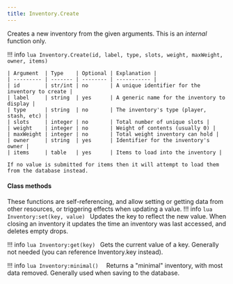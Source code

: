 ```yaml
---
title: Inventory.Create
---
```

Creates a new inventory from the given arguments. This is an _internal_ function only.

!!! info
	```lua
	Inventory.Create(id, label, type, slots, weight, maxWeight, owner, items)
	```

	| Argument  | Type    | Optional | Explanation |
	| --------- | ------- | -------- | ----------- |
	| id        | str/int | no       | A unique identifier for the inventory to create |
	| label     | string  | yes      | A generic name for the inventory to display |
	| type      | string  | no       | The inventory's type (player, stash, etc) |
	| slots     | integer | no       | Total number of unique slots |
	| weight    | integer | no       | Weight of contents (usually 0) |
	| maxWeight | integer | no       | Total weight inventory can hold |
	| owner     | string  | yes      | Identifier for the inventory's owner |
	| items     | table   | yes      | Items to load into the inventory |

	If no value is submitted for items then it will attempt to load them from the database instead.


#### Class methods
These functions are self-referencing, and allow setting or getting data from other resources, or triggering effects when updating a value.
!!! info
	```lua
	Inventory:set(key, value)
	```
	Updates the key to reflect the new value. When closing an inventory it updates the time an inventory was last accessed, and deletes empty drops.

!!! info
	```lua
	Inventory:get(key)
	```
	Gets the current value of a key. Generally not needed (you can reference Inventory.key instead).

!!! info
	```lua
	Inventory:minimal()	
	```
	Returns a "minimal" inventory, with most data removed. Generally used when saving to the database.